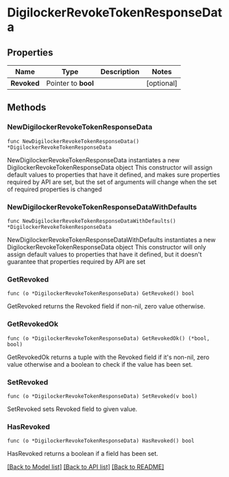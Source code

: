 # DigilockerRevokeTokenResponseData

## Properties

Name | Type | Description | Notes
------------ | ------------- | ------------- | -------------
**Revoked** | Pointer to **bool** |  | [optional] 

## Methods

### NewDigilockerRevokeTokenResponseData

`func NewDigilockerRevokeTokenResponseData() *DigilockerRevokeTokenResponseData`

NewDigilockerRevokeTokenResponseData instantiates a new DigilockerRevokeTokenResponseData object
This constructor will assign default values to properties that have it defined,
and makes sure properties required by API are set, but the set of arguments
will change when the set of required properties is changed

### NewDigilockerRevokeTokenResponseDataWithDefaults

`func NewDigilockerRevokeTokenResponseDataWithDefaults() *DigilockerRevokeTokenResponseData`

NewDigilockerRevokeTokenResponseDataWithDefaults instantiates a new DigilockerRevokeTokenResponseData object
This constructor will only assign default values to properties that have it defined,
but it doesn't guarantee that properties required by API are set

### GetRevoked

`func (o *DigilockerRevokeTokenResponseData) GetRevoked() bool`

GetRevoked returns the Revoked field if non-nil, zero value otherwise.

### GetRevokedOk

`func (o *DigilockerRevokeTokenResponseData) GetRevokedOk() (*bool, bool)`

GetRevokedOk returns a tuple with the Revoked field if it's non-nil, zero value otherwise
and a boolean to check if the value has been set.

### SetRevoked

`func (o *DigilockerRevokeTokenResponseData) SetRevoked(v bool)`

SetRevoked sets Revoked field to given value.

### HasRevoked

`func (o *DigilockerRevokeTokenResponseData) HasRevoked() bool`

HasRevoked returns a boolean if a field has been set.


[[Back to Model list]](../README.md#documentation-for-models) [[Back to API list]](../README.md#documentation-for-api-endpoints) [[Back to README]](../README.md)


